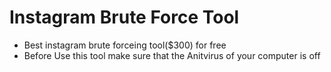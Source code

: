 # Instagram Brute Force Tool
* Best instagram brute forceing tool($300) for free 
* Before Use this tool make sure that the Anitvirus of your computer is off
